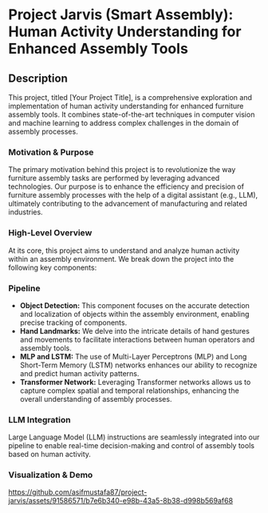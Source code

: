 # Project Jarvis (Smart Assembly): Human Activity Understanding for Enhanced Assembly Tools

## Description

This project, titled [Your Project Title], is a comprehensive exploration and implementation of human activity understanding for enhanced furniture assembly tools. It combines state-of-the-art techniques in computer vision and machine learning to address complex challenges in the domain of assembly processes.

### Motivation & Purpose

The primary motivation behind this project is to revolutionize the way furniture assembly tasks are performed by leveraging advanced technologies. Our purpose is to enhance the efficiency and precision of furniture assembly processes with the help of a digital assistant (e.g., LLM), ultimately contributing to the advancement of manufacturing and related industries.

### High-Level Overview

At its core, this project aims to understand and analyze human activity within an assembly environment. We break down the project into the following key components:

### Pipeline

- **Object Detection:** This component focuses on the accurate detection and localization of objects within the assembly environment, enabling precise tracking of components.
- **Hand Landmarks:** We delve into the intricate details of hand gestures and movements to facilitate interactions between human operators and assembly tools.
- **MLP and LSTM:** The use of Multi-Layer Perceptrons (MLP) and Long Short-Term Memory (LSTM) networks enhances our ability to recognize and predict human activity patterns.
- **Transformer Network:** Leveraging Transformer networks allows us to capture complex spatial and temporal relationships, enhancing the overall understanding of assembly processes.

### LLM Integration

Large Language Model (LLM) instructions are seamlessly integrated into our pipeline to enable real-time decision-making and control of assembly tools based on human activity.

### Visualization & Demo

https://github.com/asifmustafa87/project-jarvis/assets/91586571/b7e6b340-e98b-43a5-8b38-d998b569af68
